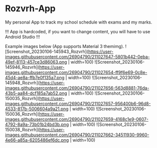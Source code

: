 # Rozvrh-App

My personal App to track my school schedule with exams and my marks.

!!! App is hardcoded, if you want to change content, you will have to use Android Studio !!!

Example images below (App supports Material 3 themimg).
![Screenshot_20230106-145943_Rozvrh](https://user-images.githubusercontent.com/26904790/211027647-5801b442-0eba-49ef-8113-457ce3d86063.png | width=100)
![Screenshot_20230106-145946_Rozvrh](https://user-images.githubusercontent.com/26904790/211027654-ff9f6e69-0c8e-45d4-ae8a-ffb7e0f135a7.png | width=100)
![Screenshot_20230106-145948_Rozvrh](https://user-images.githubusercontent.com/26904790/211027656-563d8881-76da-43b5-aa84-dcf185a7ab52.png | width=100)
![Screenshot_20230106-150035_Rozvrh](https://user-images.githubusercontent.com/26904790/211027657-956400b6-96d8-4533-817b-5006604a9a21.png | width=100)
![Screenshot_20230106-150036_Rozvrh](https://user-images.githubusercontent.com/26904790/211027659-4168c1e9-0607-4792-8a9a-73b01b24bd3b.png | width=100)
![Screenshot_20230106-150038_Rozvrh](https://user-images.githubusercontent.com/26904790/211027662-34511930-9960-4e66-a85a-6205486ef6dc.png | width=100)
